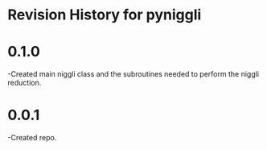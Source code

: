 # Revision History for pyniggli

# 0.1.0
-Created main niggli class and the subroutines needed to perform the
 niggli reduction.

# 0.0.1
-Created repo.